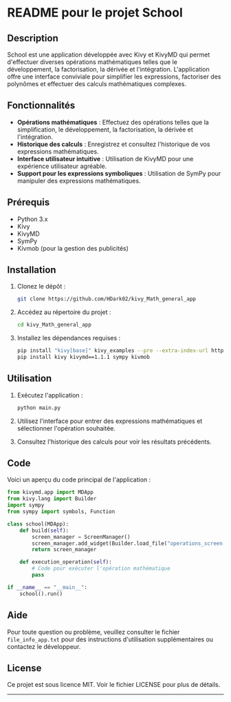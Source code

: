 # README pour le projet School

## Description

School est une application développée avec Kivy et KivyMD qui permet d'effectuer diverses opérations mathématiques telles que le développement, la factorisation, la dérivée et l'intégration. L'application offre une interface conviviale pour simplifier les expressions, factoriser des polynômes et effectuer des calculs mathématiques complexes.

## Fonctionnalités

- **Opérations mathématiques** : Effectuez des opérations telles que la simplification, le développement, la factorisation, la dérivée et l'intégration.
- **Historique des calculs** : Enregistrez et consultez l'historique de vos expressions mathématiques.
- **Interface utilisateur intuitive** : Utilisation de KivyMD pour une expérience utilisateur agréable.
- **Support pour les expressions symboliques** : Utilisation de SymPy pour manipuler des expressions mathématiques.

## Prérequis

- Python 3.x
- Kivy
- KivyMD
- SymPy
- Kivmob (pour la gestion des publicités)

## Installation

1. Clonez le dépôt :
   ```bash
   git clone https://github.com/HDark02/kivy_Math_general_app
   ```

2. Accédez au répertoire du projet :
   ```bash
   cd kivy_Math_general_app
   ```

3. Installez les dépendances requises :
   ```bash
   pip install "kivy[base]" kivy_examples --pre --extra-index-url https://kivy.org/downloads/simple
   pip install kivy kivymd==1.1.1 sympy kivmob
   ```

## Utilisation

1. Exécutez l'application :
   ```bash
   python main.py
   ```

2. Utilisez l'interface pour entrer des expressions mathématiques et sélectionner l'opération souhaitée.

3. Consultez l'historique des calculs pour voir les résultats précédents.

## Code

Voici un aperçu du code principal de l'application :

```python
from kivymd.app import MDApp
from kivy.lang import Builder
import sympy
from sympy import symbols, Function

class school(MDApp):
    def build(self):
        screen_manager = ScreenManager()
        screen_manager.add_widget(Builder.load_file("operations_screen.kv"))
        return screen_manager

    def execution_operation(self):
        # Code pour exécuter l'opération mathématique
        pass

if __name__ == "__main__":
    school().run()
```

## Aide

Pour toute question ou problème, veuillez consulter le fichier `file_info_app.txt` pour des instructions d'utilisation supplémentaires ou contactez le développeur.

## License

Ce projet est sous licence MIT. Voir le fichier LICENSE pour plus de détails.

---
